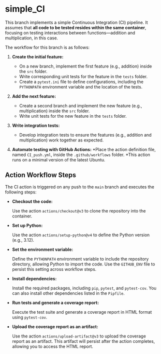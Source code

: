 # simple_CI

This branch implements a simple Continuous Integration (CI) pipeline. It assumes that **all code to be tested resides within the same container**, focusing on testing interactions between functions—addition and multiplication, in this case.

The workflow for this branch is as follows:
1. **Create the initial feature:**

    * On a new branch, implement the first feature (e.g., addition) inside the `src` folder.
    * Write corresponding unit tests for the feature in the `tests` folder.
    * Create a `pytest.ini` file to define configurations, including the `PYTHONPATH` environment variable and the location of the tests.

2. **Add the next feature:**
    * Create a second branch and implement the new feature (e.g., multiplication) inside the `src` folder.
    * Write unit tests for the new feature in the `tests` folder.
3. **Write integration tests:**
    * Develop integration tests to ensure the features (e.g., addition and multiplication) work together as expected.
4. **Automate testing with GitHub Actions:**
    *Place the action definition file, named `CI_push.yml`, inside the `.github/workflows` folder.
    *This action runs on a minimal version of the latest Ubuntu.


## Action Workflow Steps
The CI action is triggered on any push to the `main` branch and executes the following steps:

- **Checkout the code:**
    
    Use the action `actions/checkout@v3` to clone the repository into the container.
- **Set up Python:** 
    
    Use the action `actions/setup-python@v4` to define the Python version (e.g., 3.12).
- **Set the environment variable:** 
    
    Define the `PYTHONPATH` environment variable to include the repository directory, allowing Python to import the code. Use the `GITHUB_ENV` file to persist this setting across workflow steps.
- **Install dependencies:** 
    
    Install the required packages, including `pip`, `pytest`, and `pytest-cov`. You can also install other dependencies listed in the `Pipfile`.
- **Run tests and generate a coverage report:**
    
    Execute the test suite and generate a coverage report in HTML format using `pytest-cov`.
- **Upload the coverage report as an artifact:**
    
    Use the action `actions/upload-artifact@v3` to upload the coverage report as an artifact. This artifact will persist after the action completes, allowing you to access the HTML report.